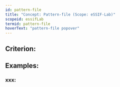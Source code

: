```yaml
---
id: pattern-file
title: "Concept: Pattern-file (Scope: eSSIF-Lab)"
scopeid: essifLab
termid: pattern-file
hoverText: "pattern-file popover"
---
```


## Criterion:

## Examples:

### xxx:
